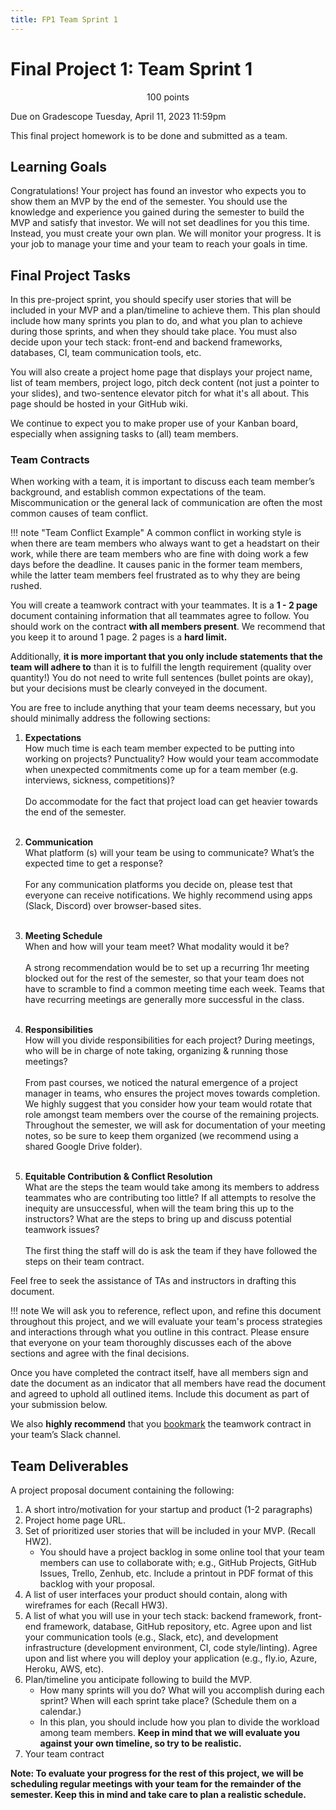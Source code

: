 ```yaml
---
title: FP1 Team Sprint 1
---
```



# Final Project 1: Team Sprint 1


<p style="text-align: center;">
100 points<br/>  

Due on Gradescope Tuesday, April 11, 2023 11:59pm<br/>

This final project homework is to be done and submitted as a team.<br/>
</p>

## Learning Goals

Congratulations! Your project has found an investor who expects you to show them an MVP by the end of the semester. You should use the knowledge and experience you gained during the semester to build the MVP and satisfy that investor. We will not set deadlines for you this time. Instead, you must create your own plan. We will monitor your progress. It is your job to manage your time and your team to reach your goals in time.

## Final Project Tasks

In this pre-project sprint, you should specify user stories that will be included in your MVP and a plan/timeline to achieve them. This plan should include how many sprints you plan to do, and what you plan to achieve during those sprints, and when they should take place. You must also decide upon your tech stack: front-end and backend frameworks, databases, CI, team communication tools, etc.

You will also create a project home page that displays your project name, list of team members, project logo, pitch deck content (not just a pointer to your slides), and two-sentence elevator pitch for what it's all about. This page should be hosted in your GitHub wiki. 

We continue to expect you to make proper use of your Kanban board, especially when assigning tasks to (all) team members. 

### Team Contracts

When working with a team, it is important to discuss each team member’s background, and establish common expectations of the team. Miscommunication or the general lack of communication are often the most common causes of team conflict. 

!!! note "Team Conflict Example"
    A common conflict in working style is when there are team members who always want to get a headstart on their work, while there are team members who are fine with doing work a few days before the deadline. It causes panic in the former team members, while the latter team members feel frustrated as to why they are being rushed. 

You will create a teamwork contract with your teammates. It is a **1 - 2 page** document containing information that all teammates agree to follow. You should work on the contract **with all members present**. We recommend that you keep it to around 1 page. 2 pages is a **hard limit.**

Additionally, **it is more important that you only include statements that the team will adhere to** than it is to fulfill the length requirement (quality over quantity!) You do not need to write full sentences (bullet points are okay), but your decisions must be clearly conveyed in the document.

You are free to include anything that your team deems necessary, but you should minimally address the following sections:

1. **Expectations**<br/>
How much time is each team member expected to be putting into working on projects? Punctuality? How would your team accommodate when unexpected commitments come up for a team member (e.g. interviews, sickness, competitions)?<br/><br/>
Do accommodate for the fact that project load can get heavier towards the end of the semester.<br/><br/> 

1. **Communication**<br/>
What platform (s) will your team be using to communicate? What’s the expected time to get a response? <br/><br/>
For any communication platforms you decide on, please test that everyone can receive notifications. We highly recommend using apps (Slack, Discord) over browser-based sites.<br/><br/>

1. **Meeting Schedule**<br/>
When and how will your team meet? What modality would it be? <br/><br/>
A strong recommendation would be to set up a recurring 1hr meeting blocked out for the rest of the semester, so that your team does not have to scramble to find a common meeting time each week. Teams that have recurring meetings are generally more successful in the class.<br/><br/>

1. **Responsibilities**<br/>
How will you divide responsibilities for each project? During meetings, who will be in charge of note taking, organizing & running those meetings? <br/><br/>
From past courses, we noticed the natural emergence of a project manager in teams, who ensures the project moves towards completion. We highly suggest that you consider how your team would rotate that role amongst team members over the course of the remaining projects. Throughout the semester, we will ask for documentation of your meeting notes, so be sure to keep them organized (we recommend using a shared Google Drive folder).<br/><br/>

1. **Equitable Contribution & Conflict Resolution**<br/>
What are the steps the team would take among its members to address teammates who are contributing too little? If all attempts to resolve the inequity are unsuccessful, when will the team bring this up to the instructors? What are the steps to bring up and discuss potential teamwork issues? <br/><br/>
The first thing the staff will do is ask the team if they have followed the steps on their team contract.<br/>

Feel free to seek the assistance of TAs and instructors in drafting this document. 

!!! note
    We will ask you to reference, reflect upon, and refine this document throughout this project, and we will evaluate your team's process strategies and interactions through what you outline in this contract. Please ensure that everyone on your team thoroughly discusses each of the above sections and agree with the final decisions.

Once you have completed the contract itself, have all members sign and date the document as an indicator that all members have read the document and agreed to uphold all outlined items. Include this document as part of your submission below. 

We also **highly recommend** that you [bookmark](https://slack.com/help/articles/205239997-Pin-messages-and-bookmark-links) the teamwork contract in your team’s Slack channel.


## Team Deliverables 

A project proposal document containing the following:

1. A short intro/motivation for your startup and product (1-2 paragraphs)
1. Project home page URL. 
1. Set of prioritized user stories that will be included in your MVP. (Recall HW2).
    - You should have a project backlog in some online tool that your team members can use to collaborate with; e.g., GitHub Projects, GitHub Issues, Trello, Zenhub, etc. Include a printout in PDF format of this backlog with your proposal.
1. A list of user interfaces your product should contain, along with wireframes for each (Recall HW3).
1. A list of what you will use in your tech stack: backend framework, front-end framework, database, GitHub repository, etc. Agree upon and list your communication tools (e.g., Slack, etc), and development infrastructure (development environment, CI, code style/linting). Agree upon and list where you will deploy your application (e.g., fly.io, Azure, Heroku, AWS, etc).
1. Plan/timeline you anticipate following to build the MVP.
    - How many sprints will you do? What will you accomplish during each sprint? When will each sprint take place? (Schedule them on a calendar.)
    - In this plan, you should include how you plan to divide the workload among team members. **Keep in mind that we will evaluate you against your own timeline, so try to be realistic.**
1. Your team contract

**Note: To evaluate your progress for the rest of this project, we will be scheduling regular meetings with your team for the remainder of the semester. Keep this in mind and take care to plan a realistic schedule.**


